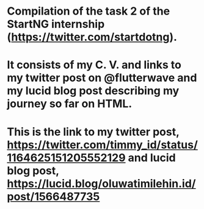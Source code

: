 # Compilation of the task 2 of the StartNG internship (https://twitter.com/startdotng).
# It consists of my C. V. and links to my twitter post on @flutterwave and my lucid blog post describing my journey so far on HTML.
# This is the link to my twitter post, https://twitter.com/timmy_id/status/1164625151205552129 and lucid blog post, https://lucid.blog/oluwatimilehin.id/post/1566487735
